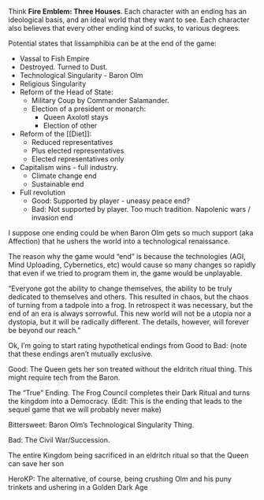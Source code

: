 Think **Fire Emblem: Three Houses**.
Each character with an ending has an ideological basis, and an ideal world that they want to see. Each character also believes that every other ending kind of sucks, to various degrees.

Potential states that lissamphibia can be at the end of the game:
- Vassal to Fish Empire
- Destroyed. Turned to Dust.
- Technological Singularity - Baron Olm
- Religious Singularity
- Reform of the Head of State: 
	- Military Coup by Commander Salamander.
	- Election of a president or monarch:
		- Queen Axolotl stays
		- Election of other
- Reform of the [[Diet]]: 
	- Reduced representatives
	- Plus elected representatives
	- Elected representatives only
- Capitalism wins - full industry.
	- Climate change end
	- Sustainable end
- Full revolution
	- Good: Supported by player - uneasy peace end?
	- Bad: Not supported by player. Too much tradition. Napolenic wars / invasion end

I suppose one ending could be when Baron Olm gets so much support (aka Affection) that he ushers the world into a technological renaissance.

The reason why the game would “end” is because the technologies (AGI, Mind Uploading, Cybernetics, etc) would cause so many changes so rapidly that even if we tried to program them in, the game would be unplayable.

“Everyone got the ability to change themselves, the ability to be truly dedicated to themselves and others. This resulted in chaos, but the chaos of turning from a tadpole into a frog. In retrospect it was necessary, but the end of an era is always sorrowful. This new world will not be a utopia nor a dystopia, but it will be radically different. The details, however, will forever be beyond our reach.”

Ok, I’m going to start rating hypothetical endings from Good to Bad: (note that these endings aren’t mutually exclusive.

Good: The Queen gets her son treated without the eldritch ritual thing. This might require tech from the Baron.

The “True” Ending. The Frog Council completes their Dark Ritual and turns the kingdom into a Democracy. (Edit: This is the ending that leads to the sequel game that we will probably never make)

Bittersweet: Baron Olm’s Technological Singularity Thing.

Bad: The Civil War/Succession.

The entire Kingdom being sacrificed in an eldritch ritual so that the Queen can save her son

HeroKP: The alternative, of course, being crushing Olm and his puny trinkets and ushering in a Golden Dark Age